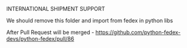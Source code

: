 INTERNATIONAL SHIPMENT SUPPORT

We should remove this folder and import from fedex in python libs

After Pull Request will be merged - https://github.com/python-fedex-devs/python-fedex/pull/86